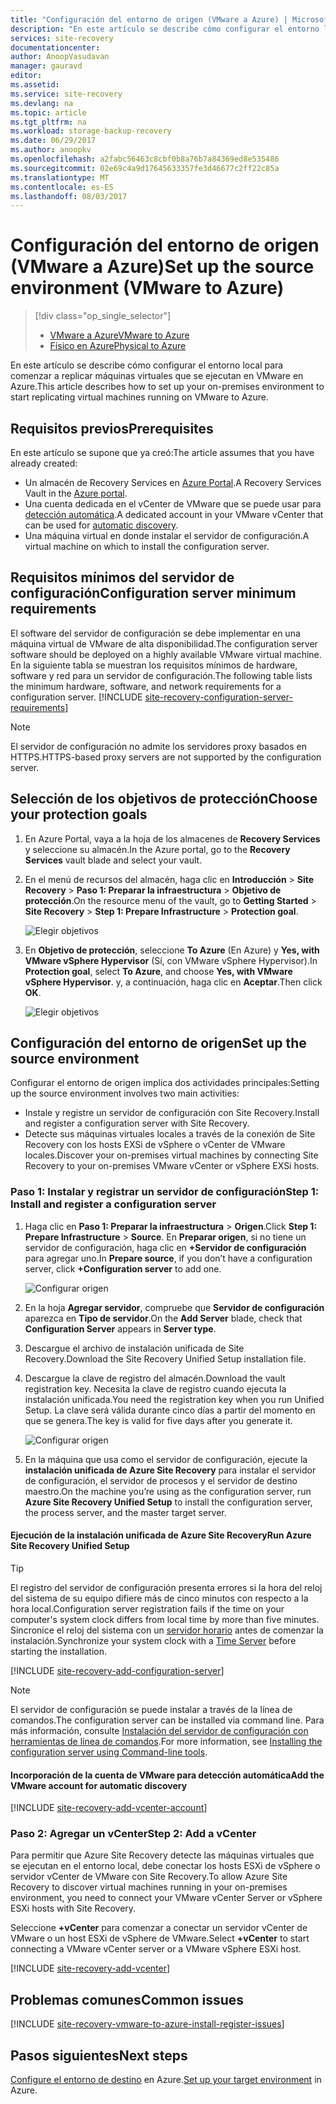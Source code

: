 ```yaml
---
title: "Configuración del entorno de origen (VMware a Azure) | Microsoft Docs"
description: "En este artículo se describe cómo configurar el entorno local para comenzar a replicar máquinas virtuales de VMware en Azure."
services: site-recovery
documentationcenter: 
author: AnoopVasudavan
manager: gauravd
editor: 
ms.assetid: 
ms.service: site-recovery
ms.devlang: na
ms.topic: article
ms.tgt_pltfrm: na
ms.workload: storage-backup-recovery
ms.date: 06/29/2017
ms.author: anoopkv
ms.openlocfilehash: a2fabc56463c8cbf0b8a76b7a84369ed8e535486
ms.sourcegitcommit: 02e69c4a9d17645633357fe3d46677c2ff22c85a
ms.translationtype: MT
ms.contentlocale: es-ES
ms.lasthandoff: 08/03/2017
---
```

# <a name="set-up-the-source-environment-vmware-to-azure"></a><span data-ttu-id="361dd-103">Configuración del entorno de origen (VMware a Azure)</span><span class="sxs-lookup"><span data-stu-id="361dd-103">Set up the source environment (VMware to Azure)</span></span>
> [!div class="op_single_selector"]
> * [<span data-ttu-id="361dd-104">VMware a Azure</span><span class="sxs-lookup"><span data-stu-id="361dd-104">VMware to Azure</span></span>](./site-recovery-set-up-vmware-to-azure.md)
> * [<span data-ttu-id="361dd-105">Físico en Azure</span><span class="sxs-lookup"><span data-stu-id="361dd-105">Physical to Azure</span></span>](./site-recovery-set-up-physical-to-azure.md)

<span data-ttu-id="361dd-106">En este artículo se describe cómo configurar el entorno local para comenzar a replicar máquinas virtuales que se ejecutan en VMware en Azure.</span><span class="sxs-lookup"><span data-stu-id="361dd-106">This article describes how to set up your on-premises environment to start replicating virtual machines running on VMware to Azure.</span></span>

## <a name="prerequisites"></a><span data-ttu-id="361dd-107">Requisitos previos</span><span class="sxs-lookup"><span data-stu-id="361dd-107">Prerequisites</span></span>

<span data-ttu-id="361dd-108">En este artículo se supone que ya creó:</span><span class="sxs-lookup"><span data-stu-id="361dd-108">The article assumes that you have already created:</span></span>
- <span data-ttu-id="361dd-109">Un almacén de Recovery Services en [Azure Portal](http://portal.azure.com "Azure Portal").</span><span class="sxs-lookup"><span data-stu-id="361dd-109">A Recovery Services Vault in the [Azure portal](http://portal.azure.com "Azure portal").</span></span>
- <span data-ttu-id="361dd-110">Una cuenta dedicada en el vCenter de VMware que se puede usar para [detección automática](./site-recovery-vmware-to-azure.md).</span><span class="sxs-lookup"><span data-stu-id="361dd-110">A dedicated account in your VMware vCenter that can be used for [automatic discovery](./site-recovery-vmware-to-azure.md).</span></span>
- <span data-ttu-id="361dd-111">Una máquina virtual en donde instalar el servidor de configuración.</span><span class="sxs-lookup"><span data-stu-id="361dd-111">A virtual machine on which to install the configuration server.</span></span>

## <a name="configuration-server-minimum-requirements"></a><span data-ttu-id="361dd-112">Requisitos mínimos del servidor de configuración</span><span class="sxs-lookup"><span data-stu-id="361dd-112">Configuration server minimum requirements</span></span>
<span data-ttu-id="361dd-113">El software del servidor de configuración se debe implementar en una máquina virtual de VMware de alta disponibilidad.</span><span class="sxs-lookup"><span data-stu-id="361dd-113">The configuration server software should be deployed on a highly available VMware virtual machine.</span></span> <span data-ttu-id="361dd-114">En la siguiente tabla se muestran los requisitos mínimos de hardware, software y red para un servidor de configuración.</span><span class="sxs-lookup"><span data-stu-id="361dd-114">The following table lists the minimum hardware, software, and network requirements for a configuration server.</span></span>
[!INCLUDE [site-recovery-configuration-server-requirements](../../includes/site-recovery-configuration-and-scaleout-process-server-requirements.md)]

> [!NOTE]
> <span data-ttu-id="361dd-115">El servidor de configuración no admite los servidores proxy basados en HTTPS.</span><span class="sxs-lookup"><span data-stu-id="361dd-115">HTTPS-based proxy servers are not supported by the configuration server.</span></span>

## <a name="choose-your-protection-goals"></a><span data-ttu-id="361dd-116">Selección de los objetivos de protección</span><span class="sxs-lookup"><span data-stu-id="361dd-116">Choose your protection goals</span></span>

1. <span data-ttu-id="361dd-117">En Azure Portal, vaya a la hoja de los almacenes de **Recovery Services** y seleccione su almacén.</span><span class="sxs-lookup"><span data-stu-id="361dd-117">In the Azure portal, go to the **Recovery Services** vault blade and select your vault.</span></span>
2. <span data-ttu-id="361dd-118">En el menú de recursos del almacén, haga clic en **Introducción** > **Site Recovery** > **Paso 1: Preparar la infraestructura** > **Objetivo de protección**.</span><span class="sxs-lookup"><span data-stu-id="361dd-118">On the resource menu of the vault, go to **Getting Started** > **Site Recovery** > **Step 1: Prepare Infrastructure** > **Protection goal**.</span></span>

    ![Elegir objetivos](./media/site-recovery-set-up-vmware-to-azure/choose-goals.png)
3. <span data-ttu-id="361dd-120">En **Objetivo de protección**, seleccione **To Azure** (En Azure) y **Yes, with VMware vSphere Hypervisor** (Sí, con VMware vSphere Hypervisor).</span><span class="sxs-lookup"><span data-stu-id="361dd-120">In **Protection goal**, select **To Azure**, and choose **Yes, with VMware vSphere Hypervisor**.</span></span> <span data-ttu-id="361dd-121">y, a continuación, haga clic en **Aceptar**.</span><span class="sxs-lookup"><span data-stu-id="361dd-121">Then click **OK**.</span></span>

    ![Elegir objetivos](./media/site-recovery-set-up-vmware-to-azure/choose-goals2.png)

## <a name="set-up-the-source-environment"></a><span data-ttu-id="361dd-123">Configuración del entorno de origen</span><span class="sxs-lookup"><span data-stu-id="361dd-123">Set up the source environment</span></span>
<span data-ttu-id="361dd-124">Configurar el entorno de origen implica dos actividades principales:</span><span class="sxs-lookup"><span data-stu-id="361dd-124">Setting up the source environment involves two main activities:</span></span>

- <span data-ttu-id="361dd-125">Instale y registre un servidor de configuración con Site Recovery.</span><span class="sxs-lookup"><span data-stu-id="361dd-125">Install and register a configuration server with Site Recovery.</span></span>
- <span data-ttu-id="361dd-126">Detecte sus máquinas virtuales locales a través de la conexión de Site Recovery con los hosts EXSi de vSphere o vCenter de VMware locales.</span><span class="sxs-lookup"><span data-stu-id="361dd-126">Discover your on-premises virtual machines by connecting Site Recovery to your on-premises VMware vCenter or vSphere EXSi hosts.</span></span>

### <a name="step-1-install-and-register-a-configuration-server"></a><span data-ttu-id="361dd-127">Paso 1: Instalar y registrar un servidor de configuración</span><span class="sxs-lookup"><span data-stu-id="361dd-127">Step 1: Install and register a configuration server</span></span>

1. <span data-ttu-id="361dd-128">Haga clic en **Paso 1: Preparar la infraestructura** > **Origen**.</span><span class="sxs-lookup"><span data-stu-id="361dd-128">Click **Step 1: Prepare Infrastructure** > **Source**.</span></span> <span data-ttu-id="361dd-129">En **Preparar origen**, si no tiene un servidor de configuración, haga clic en **+Servidor de configuración** para agregar uno.</span><span class="sxs-lookup"><span data-stu-id="361dd-129">In **Prepare source**, if you don’t have a configuration server, click **+Configuration server** to add one.</span></span>

    ![Configurar origen](./media/site-recovery-set-up-vmware-to-azure/set-source1.png)
2. <span data-ttu-id="361dd-131">En la hoja **Agregar servidor**, compruebe que **Servidor de configuración** aparezca en **Tipo de servidor**.</span><span class="sxs-lookup"><span data-stu-id="361dd-131">On the **Add Server** blade, check that **Configuration Server** appears in **Server type**.</span></span>
4. <span data-ttu-id="361dd-132">Descargue el archivo de instalación unificada de Site Recovery.</span><span class="sxs-lookup"><span data-stu-id="361dd-132">Download the Site Recovery Unified Setup installation file.</span></span>
5. <span data-ttu-id="361dd-133">Descargue la clave de registro del almacén.</span><span class="sxs-lookup"><span data-stu-id="361dd-133">Download the vault registration key.</span></span> <span data-ttu-id="361dd-134">Necesita la clave de registro cuando ejecuta la instalación unificada.</span><span class="sxs-lookup"><span data-stu-id="361dd-134">You need the registration key when you run Unified Setup.</span></span> <span data-ttu-id="361dd-135">La clave será válida durante cinco días a partir del momento en que se genera.</span><span class="sxs-lookup"><span data-stu-id="361dd-135">The key is valid for five days after you generate it.</span></span>

    ![Configurar origen](./media/site-recovery-set-up-vmware-to-azure/set-source2.png)
6. <span data-ttu-id="361dd-137">En la máquina que usa como el servidor de configuración, ejecute la **instalación unificada de Azure Site Recovery** para instalar el servidor de configuración, el servidor de procesos y el servidor de destino maestro.</span><span class="sxs-lookup"><span data-stu-id="361dd-137">On the machine you’re using as the configuration server, run **Azure Site Recovery Unified Setup** to install the configuration server, the process server, and the master target server.</span></span>

#### <a name="run-azure-site-recovery-unified-setup"></a><span data-ttu-id="361dd-138">Ejecución de la instalación unificada de Azure Site Recovery</span><span class="sxs-lookup"><span data-stu-id="361dd-138">Run Azure Site Recovery Unified Setup</span></span>

> [!TIP]
> <span data-ttu-id="361dd-139">El registro del servidor de configuración presenta errores si la hora del reloj del sistema de su equipo difiere más de cinco minutos con respecto a la hora local.</span><span class="sxs-lookup"><span data-stu-id="361dd-139">Configuration server registration fails if the time on your computer's system clock differs from local time by more than five minutes.</span></span> <span data-ttu-id="361dd-140">Sincronice el reloj del sistema con un [servidor horario](https://technet.microsoft.com/windows-server-docs/identity/ad-ds/get-started/windows-time-service/windows-time-service) antes de comenzar la instalación.</span><span class="sxs-lookup"><span data-stu-id="361dd-140">Synchronize your system clock with a [Time Server](https://technet.microsoft.com/windows-server-docs/identity/ad-ds/get-started/windows-time-service/windows-time-service) before starting the installation.</span></span>

[!INCLUDE [site-recovery-add-configuration-server](../../includes/site-recovery-add-configuration-server.md)]

> [!NOTE]
> <span data-ttu-id="361dd-141">El servidor de configuración se puede instalar a través de la línea de comandos.</span><span class="sxs-lookup"><span data-stu-id="361dd-141">The configuration server can be installed via command line.</span></span> <span data-ttu-id="361dd-142">Para más información, consulte [Instalación del servidor de configuración con herramientas de línea de comandos](http://aka.ms/installconfigsrv).</span><span class="sxs-lookup"><span data-stu-id="361dd-142">For more information, see [Installing the configuration server using Command-line tools](http://aka.ms/installconfigsrv).</span></span>

#### <a name="add-the-vmware-account-for-automatic-discovery"></a><span data-ttu-id="361dd-143">Incorporación de la cuenta de VMware para detección automática</span><span class="sxs-lookup"><span data-stu-id="361dd-143">Add the VMware account for automatic discovery</span></span>

[!INCLUDE [site-recovery-add-vcenter-account](../../includes/site-recovery-add-vcenter-account.md)]

### <a name="step-2-add-a-vcenter"></a><span data-ttu-id="361dd-144">Paso 2: Agregar un vCenter</span><span class="sxs-lookup"><span data-stu-id="361dd-144">Step 2: Add a vCenter</span></span>
<span data-ttu-id="361dd-145">Para permitir que Azure Site Recovery detecte las máquinas virtuales que se ejecutan en el entorno local, debe conectar los hosts ESXi de vSphere o servidor vCenter de VMware con Site Recovery.</span><span class="sxs-lookup"><span data-stu-id="361dd-145">To allow Azure Site Recovery to discover virtual machines running in your on-premises environment, you need to connect your VMware vCenter Server or vSphere ESXi hosts with Site Recovery.</span></span>

<span data-ttu-id="361dd-146">Seleccione **+vCenter** para comenzar a conectar un servidor vCenter de VMware o un host ESXi de vSphere de VMware.</span><span class="sxs-lookup"><span data-stu-id="361dd-146">Select **+vCenter** to start connecting a VMware vCenter server or a VMware vSphere ESXi host.</span></span>

[!INCLUDE [site-recovery-add-vcenter](../../includes/site-recovery-add-vcenter.md)]


## <a name="common-issues"></a><span data-ttu-id="361dd-147">Problemas comunes</span><span class="sxs-lookup"><span data-stu-id="361dd-147">Common issues</span></span>
[!INCLUDE [site-recovery-vmware-to-azure-install-register-issues](../../includes/site-recovery-vmware-to-azure-install-register-issues.md)]


## <a name="next-steps"></a><span data-ttu-id="361dd-148">Pasos siguientes</span><span class="sxs-lookup"><span data-stu-id="361dd-148">Next steps</span></span>
<span data-ttu-id="361dd-149">[Configure el entorno de destino](./site-recovery-prepare-target-vmware-to-azure.md) en Azure.</span><span class="sxs-lookup"><span data-stu-id="361dd-149">[Set up your target environment](./site-recovery-prepare-target-vmware-to-azure.md) in Azure.</span></span>
